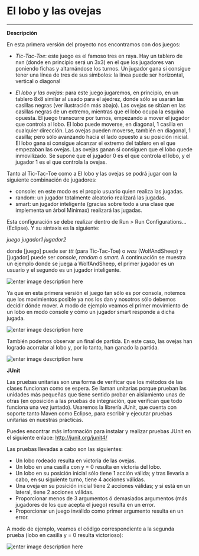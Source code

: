 <!--Creado por Jonathan Carrero -->

**El lobo y las ovejas**
==============
----------

**Descripción**

En esta primera versión del proyecto nos encontramos con dos juegos:

- *Tic-Tac-Toe*: este juego es el famoso tres en raya. Hay un tablero de nxn (donde en principio será un 3x3) en el que los jugadores van poniendo fichas y altarnándose los turnos. Un jugador gana si consigue tener una línea de tres de sus símbolos: la línea puede ser horizontal, vertical o diagonal

- *El lobo y las ovejas*: para este juego jugaremos, en principio, en un tablero 8x8 similar al usado para el ajedrez, donde sólo se usarán las casillas negras (ver ilustración más abajo). Las ovejas se sitúan en las casillas negras de un extremo, mientras que el lobo ocupa la esquina opuesta. El juego transcurre por turnos, empezando a mover el jugador que controla al lobo. El lobo puede moverse, en diagonal, 1 casilla en cualquier dirección. Las ovejas pueden moverse, también en diagonal, 1 casilla; pero sólo avanzando hacia el lado opuesto a su posición inicial. El lobo gana si consigue alcanzar el extremo del tablero en el que empezaban las ovejas. Las ovejas ganan si consiguen que el lobo quede inmovilizado. Se supone que el jugador 0 es el que controla el lobo, y el jugador 1 es el que controla la ovejas.

Tanto al Tic-Tac-Toe como a El lobo y las ovejas se podrá jugar con la siguiente combinación de jugadores:

 - console: en este modo es el propio usuario quien realiza las jugadas.
 - random: un jugador totalmente aleatorio realizará las jugadas.
 - smart: un jugador inteligente (gracias sobre todo a una clase que implementa un árbol Minimax) realizará las jugadas.
 
 Esta configuración se debe realizar dentro de Run > Run Configurations...(Eclipse). Y su sintaxis es la siguiente:
 
 *juego jugador1 jugador2*
 
donde [juego] puede ser *ttt* (para Tic-Tac-Toe) o *was* (WolfAndSheep) y [jugador] puede ser *console*, *random* o *smart*. A continuación se muestra un ejemplo donde se juega a WolfAndSheep, el primer jugador es un usuario y el segundo es un jugador inteligente.

![enter image description here](https://github.com/Joncarre/Java-language/blob/master/Programaci%C3%B3n%20en%20Java/Juegos%20usando%20MVC/images/4_3.png)

Ya que en esta primera versión el juego tan sólo es por consola, notemos que los movimientos posible ya nos los dan y nosotros sólo debemos decidir dónde mover. A modo de ejemplo veamos el primer movimiento de un lobo en modo console y cómo un jugador smart responde a dicha jugada.

![enter image description here](https://github.com/Joncarre/Java-language/blob/master/Programaci%C3%B3n%20en%20Java/Juegos%20usando%20MVC/images/4_1.png)

También podemos observar un final de partida. En este caso, las ovejas han logrado acorralar al lobo y, por lo tanto, han ganado la partida.

![enter image description here](https://github.com/Joncarre/Java-language/blob/master/Programaci%C3%B3n%20en%20Java/Juegos%20usando%20MVC/images/4_2.png)

**JUnit**

Las pruebas unitarias son una forma de verificar que los métodos de las clases funcionan como se espera. Se llaman unitarias porque prueban las unidades más pequeñas que tiene sentido probar en aislamiento unas de otras (en oposición a las pruebas de integración, que verifican que todo funciona una vez juntado). Usaremos la librería JUnit, que cuenta con soporte tanto Maven como Eclipse, para escribir y ejecutar pruebas unitarias en nuestras prácticas.

Puedes encontrar más información para instalar y realizar pruebas JUnit en el siguiente enlace: http://junit.org/junit4/

Las pruebas llevadas a cabo son las siguientes:

- Un lobo rodeado resulta en victoria de las ovejas.
- Un lobo en una casilla con y = 0 resulta en victoria del lobo.
- Un lobo en su posición inicial sólo tiene 1 acción válida; y tras llevarla a cabo, en su siguiente turno, tiene 4 acciones válidas.
- Una oveja en su posición inicial tiene 2 acciones válidas; y si está en un lateral, tiene 2 acciones válidas.
- Proporcionar menos de 3 argumentos ó demasiados argumentos (más jugadores de los que acepta el juego) resulta en un error.
- Proporcionar un juego inválido como primer argumento resulta en un error.

A modo de ejemplo, veamos el código correspondiente a la segunda prueba (lobo en casilla y = 0 resulta victorioso):

![enter image description here](https://github.com/Joncarre/Java-language/blob/master/Programaci%C3%B3n%20en%20Java/Juegos%20usando%20MVC/images/4_4.png)


